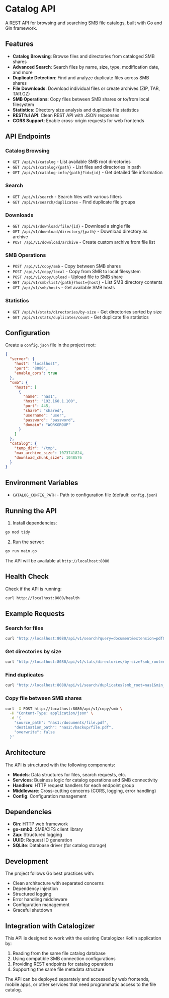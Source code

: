 # Catalog API

A REST API for browsing and searching SMB file catalogs, built with Go and Gin framework.

## Features

- **Catalog Browsing**: Browse files and directories from cataloged SMB shares
- **Advanced Search**: Search files by name, size, type, modification date, and more
- **Duplicate Detection**: Find and analyze duplicate files across SMB shares
- **File Downloads**: Download individual files or create archives (ZIP, TAR, TAR.GZ)
- **SMB Operations**: Copy files between SMB shares or to/from local filesystem
- **Statistics**: Directory size analysis and duplicate file statistics
- **RESTful API**: Clean REST API with JSON responses
- **CORS Support**: Enable cross-origin requests for web frontends

## API Endpoints

### Catalog Browsing
- `GET /api/v1/catalog` - List available SMB root directories
- `GET /api/v1/catalog/{path}` - List files and directories in path
- `GET /api/v1/catalog-info/{path}?id={id}` - Get detailed file information

### Search
- `GET /api/v1/search` - Search files with various filters
- `GET /api/v1/search/duplicates` - Find duplicate file groups

### Downloads
- `GET /api/v1/download/file/{id}` - Download a single file
- `GET /api/v1/download/directory/{path}` - Download directory as archive
- `POST /api/v1/download/archive` - Create custom archive from file list

### SMB Operations
- `POST /api/v1/copy/smb` - Copy between SMB shares
- `POST /api/v1/copy/local` - Copy from SMB to local filesystem
- `POST /api/v1/copy/upload` - Upload file to SMB share
- `GET /api/v1/smb/list/{path}?host={host}` - List SMB directory contents
- `GET /api/v1/smb/hosts` - Get available SMB hosts

### Statistics
- `GET /api/v1/stats/directories/by-size` - Get directories sorted by size
- `GET /api/v1/stats/duplicates/count` - Get duplicate file statistics

## Configuration

Create a `config.json` file in the project root:

```json
{
  "server": {
    "host": "localhost",
    "port": "8080",
    "enable_cors": true
  },
  "smb": {
    "hosts": [
      {
        "name": "nas1",
        "host": "192.168.1.100",
        "port": 445,
        "share": "shared",
        "username": "user",
        "password": "password",
        "domain": "WORKGROUP"
      }
    ]
  },
  "catalog": {
    "temp_dir": "/tmp",
    "max_archive_size": 1073741824,
    "download_chunk_size": 1048576
  }
}
```

## Environment Variables

- `CATALOG_CONFIG_PATH` - Path to configuration file (default: `config.json`)

## Running the API

1. Install dependencies:
```bash
go mod tidy
```

2. Run the server:
```bash
go run main.go
```

The API will be available at `http://localhost:8080`

## Health Check

Check if the API is running:
```bash
curl http://localhost:8080/health
```

## Example Requests

### Search for files
```bash
curl "http://localhost:8080/api/v1/search?query=document&extension=pdf&min_size=1000"
```

### Get directories by size
```bash
curl "http://localhost:8080/api/v1/stats/directories/by-size?smb_root=nas1&limit=10"
```

### Find duplicates
```bash
curl "http://localhost:8080/api/v1/search/duplicates?smb_root=nas1&min_count=2"
```

### Copy file between SMB shares
```bash
curl -X POST http://localhost:8080/api/v1/copy/smb \
  -H "Content-Type: application/json" \
  -d '{
    "source_path": "nas1:/documents/file.pdf",
    "destination_path": "nas2:/backup/file.pdf",
    "overwrite": false
  }'
```

## Architecture

The API is structured with the following components:

- **Models**: Data structures for files, search requests, etc.
- **Services**: Business logic for catalog operations and SMB connectivity
- **Handlers**: HTTP request handlers for each endpoint group
- **Middleware**: Cross-cutting concerns (CORS, logging, error handling)
- **Config**: Configuration management

## Dependencies

- **Gin**: HTTP web framework
- **go-smb2**: SMB/CIFS client library
- **Zap**: Structured logging
- **UUID**: Request ID generation
- **SQLite**: Database driver (for catalog storage)

## Development

The project follows Go best practices with:

- Clean architecture with separated concerns
- Dependency injection
- Structured logging
- Error handling middleware
- Configuration management
- Graceful shutdown

## Integration with Catalogizer

This API is designed to work with the existing Catalogizer Kotlin application by:

1. Reading from the same file catalog database
2. Using compatible SMB connection configurations
3. Providing REST endpoints for catalog operations
4. Supporting the same file metadata structure

The API can be deployed separately and accessed by web frontends, mobile apps, or other services that need programmatic access to the file catalog.